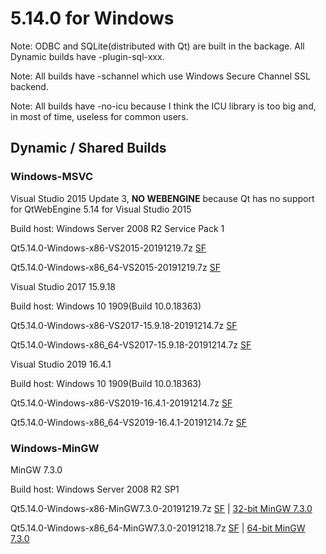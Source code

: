 # 5.14.0 for Windows

Note: ODBC and SQLite(distributed with Qt) are built in the backage. All Dynamic builds have -plugin-sql-xxx.

Note: All builds have -schannel which use Windows Secure Channel SSL backend.

Note: All builds have -no-icu because I think the ICU library is too big and, in most of time, useless for common users.

## Dynamic / Shared Builds

### Windows-MSVC

Visual Studio 2015 Update 3, __NO WEBENGINE__ because Qt has no support for QtWebEngine 5.14 for Visual Studio 2015

Build host: Windows Server 2008 R2 Service Pack 1

Qt5.14.0-Windows-x86-VS2015-20191219.7z [SF](https://sourceforge.net/projects/fsu0413-qtbuilds/files/Qt5.14/Windows-x86/Qt5.14.0-Windows-x86-VS2015-20191219.7z)

Qt5.14.0-Windows-x86_64-VS2015-20191219.7z [SF](https://sourceforge.net/projects/fsu0413-qtbuilds/files/Qt5.14/Windows-x86_64/Qt5.14.0-Windows-x86_64-VS2015-20191219.7z)

Visual Studio 2017 15.9.18

Build host: Windows 10 1909(Build 10.0.18363)

Qt5.14.0-Windows-x86-VS2017-15.9.18-20191214.7z [SF](https://sourceforge.net/projects/fsu0413-qtbuilds/files/Qt5.14/Windows-x86/Qt5.14.0-Windows-x86-VS2017-15.9.18-20191214.7z)

Qt5.14.0-Windows-x86_64-VS2017-15.9.18-20191214.7z [SF](https://sourceforge.net/projects/fsu0413-qtbuilds/files/Qt5.14/Windows-x86_64/Qt5.14.0-Windows-x86_64-VS2017-15.9.18-20191214.7z)

Visual Studio 2019 16.4.1

Build host: Windows 10 1909(Build 10.0.18363)

Qt5.14.0-Windows-x86-VS2019-16.4.1-20191214.7z [SF](https://sourceforge.net/projects/fsu0413-qtbuilds/files/Qt5.14/Windows-x86/Qt5.14.0-Windows-x86-VS2019-16.4.1-20191214.7z)

Qt5.14.0-Windows-x86_64-VS2019-16.4.1-20191214.7z [SF](https://sourceforge.net/projects/fsu0413-qtbuilds/files/Qt5.14/Windows-x86_64/Qt5.14.0-Windows-x86_64-VS2019-16.4.1-20191214.7z)

### Windows-MinGW

MinGW 7.3.0

Build host: Windows Server 2008 R2 SP1

Qt5.14.0-Windows-x86-MinGW7.3.0-20191219.7z [SF](https://sourceforge.net/projects/fsu0413-qtbuilds/files/Qt5.14/Windows-x86/Qt5.14.0-Windows-x86-MinGW7.3.0-20191219.7z) | [32-bit MinGW 7.3.0](https://sourceforge.net/projects/mingw-w64/files/Toolchains%20targetting%20Win32/Personal%20Builds/mingw-builds/7.3.0/threads-posix/dwarf/i686-7.3.0-release-posix-dwarf-rt_v5-rev0.7z)

Qt5.14.0-Windows-x86_64-MinGW7.3.0-20191218.7z [SF](https://sourceforge.net/projects/fsu0413-qtbuilds/files/Qt5.14/Windows-x86_64/Qt5.14.0-Windows-x86_64-MinGW7.3.0-20191218.7z) | [64-bit MinGW 7.3.0](https://sourceforge.net/projects/mingw-w64/files/Toolchains%20targetting%20Win64/Personal%20Builds/mingw-builds/7.3.0/threads-posix/seh/x86_64-7.3.0-release-posix-seh-rt_v5-rev0.7z)
